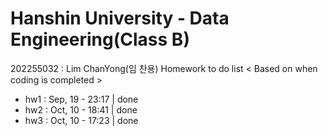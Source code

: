 # Hanshin University - Data Engineering(Class B)
202255032 : Lim ChanYong(임 찬용)
Homework to do list < Based on when coding is completed >
- hw1 : Sep, 19 - 23:17 | done
- hw2 : Oct, 10 - 18:41 | done
- hw3 : Oct, 10 - 17:23 | done
